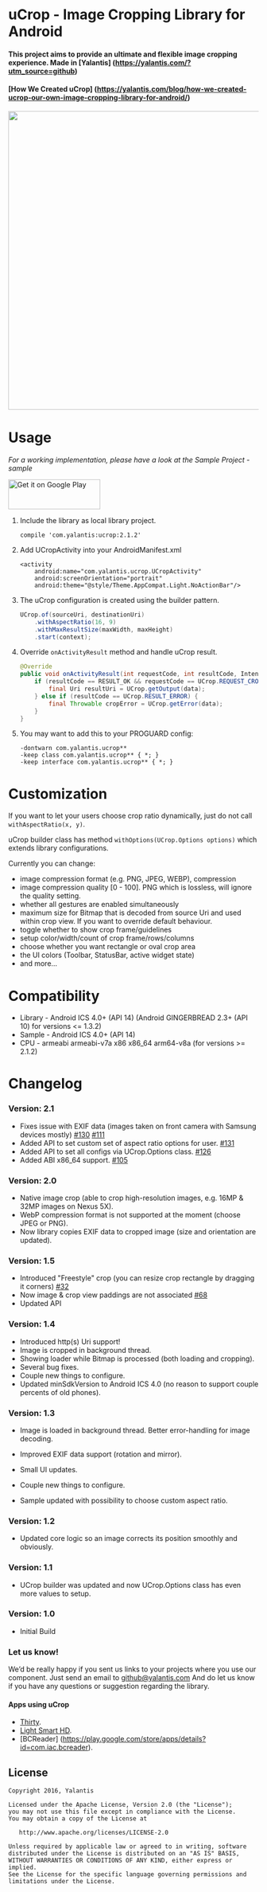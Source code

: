 # uCrop - Image Cropping Library for Android

#### This project aims to provide an ultimate and flexible image cropping experience. Made in [Yalantis] (https://yalantis.com/?utm_source=github)

#### [How We Created uCrop] (https://yalantis.com/blog/how-we-created-ucrop-our-own-image-cropping-library-for-android/)

<img src="preview.gif" width="800" height="600">

# Usage

*For a working implementation, please have a look at the Sample Project - sample*

<a href="https://play.google.com/store/apps/details?id=com.yalantis.ucrop.sample&utm_source=global_co&utm_medium=prtnr&utm_content=Mar2515&utm_campaign=PartBadge&pcampaignid=MKT-AC-global-none-all-co-pr-py-PartBadges-Oct1515-1"><img alt="Get it on Google Play" src="https://play.google.com/intl/en_us/badges/images/apps/en-play-badge.png" width="185" height="60"/></a>

1. Include the library as local library project.

    ``` compile 'com.yalantis:ucrop:2.1.2' ```
    
2. Add UCropActivity into your AndroidManifest.xml

    ```
    <activity
        android:name="com.yalantis.ucrop.UCropActivity"
        android:screenOrientation="portrait"
        android:theme="@style/Theme.AppCompat.Light.NoActionBar"/>
    ```

3. The uCrop configuration is created using the builder pattern.

	```java
    UCrop.of(sourceUri, destinationUri)
        .withAspectRatio(16, 9)
        .withMaxResultSize(maxWidth, maxHeight)
        .start(context);
    ```


4. Override `onActivityResult` method and handle uCrop result.

    ```java
    @Override
    public void onActivityResult(int requestCode, int resultCode, Intent data) {
        if (resultCode == RESULT_OK && requestCode == UCrop.REQUEST_CROP) {
            final Uri resultUri = UCrop.getOutput(data);
        } else if (resultCode == UCrop.RESULT_ERROR) {
            final Throwable cropError = UCrop.getError(data);
        }
    }
    ```
5. You may want to add this to your PROGUARD config:

    ```
    -dontwarn com.yalantis.ucrop**
    -keep class com.yalantis.ucrop** { *; }
    -keep interface com.yalantis.ucrop** { *; }
    ```

# Customization

If you want to let your users choose crop ratio dynamically, just do not call `withAspectRatio(x, y)`.

uCrop builder class has method `withOptions(UCrop.Options options)` which extends library configurations.

Currently you can change:

   * image compression format (e.g. PNG, JPEG, WEBP), compression
   * image compression quality [0 - 100]. PNG which is lossless, will ignore the quality setting.
   * whether all gestures are enabled simultaneously
   * maximum size for Bitmap that is decoded from source Uri and used within crop view. If you want to override default behaviour.
   * toggle whether to show crop frame/guidelines
   * setup color/width/count of crop frame/rows/columns
   * choose whether you want rectangle or oval crop area
   * the UI colors (Toolbar, StatusBar, active widget state)
   * and more...
    
# Compatibility
  
  * Library - Android ICS 4.0+ (API 14) (Android GINGERBREAD 2.3+ (API 10) for versions <= 1.3.2)
  * Sample - Android ICS 4.0+ (API 14)
  * CPU - armeabi armeabi-v7a x86 x86_64 arm64-v8a (for versions >= 2.1.2)
  
# Changelog

### Version: 2.1

  * Fixes issue with EXIF data (images taken on front camera with Samsung devices mostly) [#130](https://github.com/Yalantis/uCrop/issues/130) [#111](https://github.com/Yalantis/uCrop/issues/111)
  * Added API to set custom set of aspect ratio options for user. [#131](https://github.com/Yalantis/uCrop/issues/131)
  * Added API to set all configs via UCrop.Options class. [#126](https://github.com/Yalantis/uCrop/issues/126)
  * Added ABI x86_64 support. [#105](https://github.com/Yalantis/uCrop/issues/105)

### Version: 2.0

  * Native image crop (able to crop high-resolution images, e.g. 16MP & 32MP images on Nexus 5X).
  * WebP compression format is not supported at the moment (choose JPEG or PNG).
  * Now library copies EXIF data to cropped image (size and orientation are updated).
  
### Version: 1.5

  * Introduced "Freestyle" crop (you can resize crop rectangle by dragging it corners) [#32](https://github.com/Yalantis/uCrop/issues/32)
  * Now image & crop view paddings are not associated [#68](https://github.com/Yalantis/uCrop/issues/68)
  * Updated API

### Version: 1.4

  * Introduced http(s) Uri support!
  * Image is cropped in background thread.
  * Showing loader while Bitmap is processed (both loading and cropping).
  * Several bug fixes.
  * Couple new things to configure.
  * Updated minSdkVersion to Android ICS 4.0 (no reason to support couple percents of old phones).

### Version: 1.3

  * Image is loaded in background thread. Better error-handling for image decoding.
  * Improved EXIF data support (rotation and mirror).
  * Small UI updates.
  * Couple new things to configure.
  
  * Sample updated with possibility to choose custom aspect ratio.

### Version: 1.2

  * Updated core logic so an image corrects its position smoothly and obviously.

### Version: 1.1

  * UCrop builder was updated and now UCrop.Options class has even more values to setup.

### Version: 1.0

  * Initial Build

### Let us know!

We’d be really happy if you sent us links to your projects where you use our component. Just send an email to github@yalantis.com And do let us know if you have any questions or suggestion regarding the library. 

#### Apps using uCrop

- [Thirty](https://play.google.com/store/apps/details?id=com.twominds.thirty).
- [Light Smart HD](https://play.google.com/store/apps/details?id=com.SmartCamera.simple).
- [BCReader] (https://play.google.com/store/apps/details?id=com.iac.bcreader).

## License

    Copyright 2016, Yalantis

    Licensed under the Apache License, Version 2.0 (the "License");
    you may not use this file except in compliance with the License.
    You may obtain a copy of the License at

       http://www.apache.org/licenses/LICENSE-2.0

    Unless required by applicable law or agreed to in writing, software
    distributed under the License is distributed on an "AS IS" BASIS,
    WITHOUT WARRANTIES OR CONDITIONS OF ANY KIND, either express or implied.
    See the License for the specific language governing permissions and
    limitations under the License.

